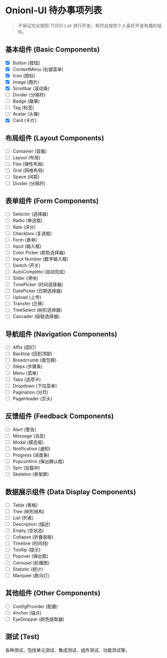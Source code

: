 # Onionl-UI 待办事项列表

> 不保证完全按照 TODO List 进行开发，有时会按照个人喜好开发有趣的组件。

## 基本组件 (Basic Components)
- [x] Button (按钮)
- [x] ContextMenu (右键菜单)
- [x] Icon (图标)
- [x] Image (图片)
- [x] Scrollbar (滚动条)
- [ ] Divider (分隔符)
- [ ] Badge (徽章)
- [ ] Tag (标签)
- [ ] Avatar (头像)
- [x] Card (卡片)

## 布局组件 (Layout Components)
- [ ] Container (容器)
- [ ] Layout (布局)
- [ ] Flex (弹性布局)
- [ ] Grid (网格布局)
- [ ] Space (间距)
- [ ] Divider (分隔符)

## 表单组件 (Form Components)
- [ ] Selector (选择器)
- [ ] Radio (单选框)
- [ ] Rate (评分)
- [ ] Checkbox (复选框)
- [ ] Form (表单)
- [ ] Input (输入框)
- [ ] Color Picker (颜色选择器)
- [ ] Input Number (数字输入框)
- [ ] Switch (开关)
- [ ] AutoComplete (自动完成)
- [ ] Slider (滑块)
- [ ] TimePicker (时间选择器)
- [ ] DatePicker (日期选择器)
- [ ] Upload (上传)
- [ ] Transfer (迁移)
- [ ] TreeSelect (树形选择器)
- [ ] Cascader (级联选择器)

## 导航组件 (Navigation Components)
- [ ] Affix (固钉)
- [ ] Backtop (回到顶部)
- [ ] Breadcrumb (面包屑)
- [ ] Steps (步骤条)
- [ ] Menu (菜单)
- [ ] Tabs (选项卡)
- [ ] Dropdown (下拉菜单)
- [ ] Pagination (分页)
- [ ] PageHeader (页头)

## 反馈组件 (Feedback Components)
- [ ] Alert (警告)
- [ ] Message (消息)
- [ ] Modal (模态框)
- [ ] Notification (通知)
- [ ] Progress (进度条)
- [ ] Popconfirm (弹出确认框)
- [ ] Spin (加载中)
- [ ] Skeleton (骨架屏)

## 数据展示组件 (Data Display Components)
- [ ] Table (表格)
- [ ] Tree (树形结构)
- [ ] List (列表)
- [ ] Description (描述)
- [ ] Empty (空状态)
- [ ] Collapse (折叠面板)
- [ ] Timeline (时间线)
- [ ] Tooltip (提示)
- [ ] Popover (弹出框)
- [ ] Carousel (轮播图)
- [ ] Statistic (统计)
- [ ] Marquee (跑马灯)

## 其他组件 (Other Components)
- [ ] ConfigProvider (配置)
- [ ] Anchor (锚点)
- [ ] EyeDropper (颜色提取器)

## 测试 (Test)
各种测试，包括单元测试、集成测试、组件测试、功能测试等。

